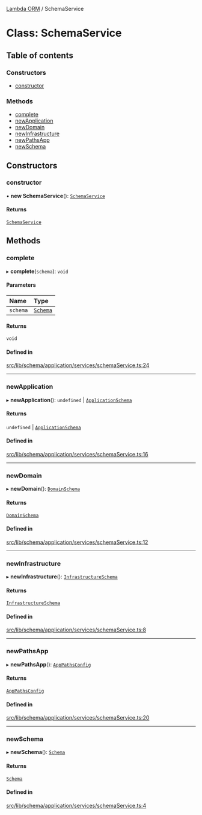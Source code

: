[Lambda ORM](../README.md) / SchemaService

# Class: SchemaService

## Table of contents

### Constructors

- [constructor](SchemaService.md#constructor)

### Methods

- [complete](SchemaService.md#complete)
- [newApplication](SchemaService.md#newapplication)
- [newDomain](SchemaService.md#newdomain)
- [newInfrastructure](SchemaService.md#newinfrastructure)
- [newPathsApp](SchemaService.md#newpathsapp)
- [newSchema](SchemaService.md#newschema)

## Constructors

### constructor

• **new SchemaService**(): [`SchemaService`](SchemaService.md)

#### Returns

[`SchemaService`](SchemaService.md)

## Methods

### complete

▸ **complete**(`schema`): `void`

#### Parameters

| Name | Type |
| :------ | :------ |
| `schema` | [`Schema`](../interfaces/Schema.md) |

#### Returns

`void`

#### Defined in

[src/lib/schema/application/services/schemaService.ts:24](https://github.com/lambda-orm/lambdaorm-base/blob/673ebba8f7a82df874402408876d4ee87836d112/src/lib/schema/application/services/schemaService.ts#L24)

___

### newApplication

▸ **newApplication**(): `undefined` \| [`ApplicationSchema`](../interfaces/ApplicationSchema.md)

#### Returns

`undefined` \| [`ApplicationSchema`](../interfaces/ApplicationSchema.md)

#### Defined in

[src/lib/schema/application/services/schemaService.ts:16](https://github.com/lambda-orm/lambdaorm-base/blob/673ebba8f7a82df874402408876d4ee87836d112/src/lib/schema/application/services/schemaService.ts#L16)

___

### newDomain

▸ **newDomain**(): [`DomainSchema`](../interfaces/DomainSchema.md)

#### Returns

[`DomainSchema`](../interfaces/DomainSchema.md)

#### Defined in

[src/lib/schema/application/services/schemaService.ts:12](https://github.com/lambda-orm/lambdaorm-base/blob/673ebba8f7a82df874402408876d4ee87836d112/src/lib/schema/application/services/schemaService.ts#L12)

___

### newInfrastructure

▸ **newInfrastructure**(): [`InfrastructureSchema`](../interfaces/InfrastructureSchema.md)

#### Returns

[`InfrastructureSchema`](../interfaces/InfrastructureSchema.md)

#### Defined in

[src/lib/schema/application/services/schemaService.ts:8](https://github.com/lambda-orm/lambdaorm-base/blob/673ebba8f7a82df874402408876d4ee87836d112/src/lib/schema/application/services/schemaService.ts#L8)

___

### newPathsApp

▸ **newPathsApp**(): [`AppPathsConfig`](../interfaces/AppPathsConfig.md)

#### Returns

[`AppPathsConfig`](../interfaces/AppPathsConfig.md)

#### Defined in

[src/lib/schema/application/services/schemaService.ts:20](https://github.com/lambda-orm/lambdaorm-base/blob/673ebba8f7a82df874402408876d4ee87836d112/src/lib/schema/application/services/schemaService.ts#L20)

___

### newSchema

▸ **newSchema**(): [`Schema`](../interfaces/Schema.md)

#### Returns

[`Schema`](../interfaces/Schema.md)

#### Defined in

[src/lib/schema/application/services/schemaService.ts:4](https://github.com/lambda-orm/lambdaorm-base/blob/673ebba8f7a82df874402408876d4ee87836d112/src/lib/schema/application/services/schemaService.ts#L4)
